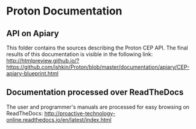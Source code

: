 # Proton Documentation

## API on Apiary

This folder contains the sources describing the Proton CEP API. The final results of this documentation is visible in the following link:
http://htmlpreview.github.io/?https://github.com/ishkin/Proton/blob/master/documentation/apiary/CEP-apiary-blueprint.html

## Documentation processed over ReadTheDocs

The user and programmer's manuals are processed for easy browsing on ReadTheDocs:
http://proactive-technology-online.readthedocs.io/en/latest/index.html


